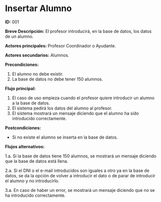 # Insertar Alumno

**ID:** 001

**Breve Descripción:** El profesor introducirá, en la base de datos, los datos de un alumno.

**Actores principales:** Profesor Coordinador o Ayudante.

**Actores secundarios:** Alumnos.

**Precondiciones:**

1. El alumno no debe existir.
2. La base de datos no debe tener 150 alumnos.

**Flujo principal:**

1. El caso de uso empieza cuando el profesor quiere introducir un alumno a la base de datos.
2. El sistema pedirá los datos del alumno al profesor.
3. El sistema mostrará un mensaje diciendo que el alumno ha sido introducido correctamente.

**Postcondiciones:**

* Si no existe el alumno se inserta en la base de datos.

**Flujos alternativos:**

1.a. Si la base de datos tiene 150 alumnos, se mostrará un mensaje diciendo que la base de datos está llena.

2.a. Si el DNI o el e-mail introducidos son iguales a otro ya en la base de datos, se da la opción de volver a introducir el dato o de parar de introducir el alumno y no introducirlo.

3.a. En caso de haber un error, se mostrará un mensaje diciendo que no se ha introducido correctamente.
